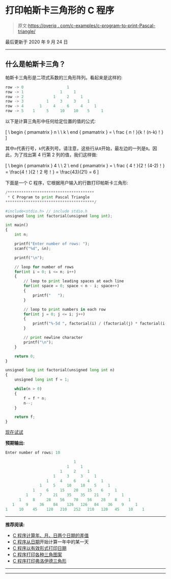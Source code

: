 # 打印帕斯卡三角形的 C 程序

> 原文:[https://overiq . com/c-examples/c-program-to-print-Pascal-triangle/](https://overiq.com/c-examples/c-program-to-print-pascal-triangle/)

最后更新于 2020 年 9 月 24 日

* * *

## 什么是帕斯卡三角？

帕斯卡三角形是二项式系数的三角形阵列。看起来是这样的:

```py
row -> 0                   1     
row -> 1                1     1     
row -> 2             1     2     1     
row -> 3          1     3     3     1     
row -> 4       1     4     6     4     1     
row -> 5    1     5     10    10    5     1

```

以下是计算三角形中任何给定位置的值的公式:

\[
\ begin { pmamatrix } n \ \ k \ end { pmamatrix } = \ frac { n！}{k！(n-k)！}
\]

其中`n`代表行号，`k`代表列号。请注意，这些行从`0`开始，最左边的一列是`0`。因此，为了找出第 4 行第 2 列的值，我们这样做:

\[
\ begin { pmamatrix } 4 \ \ 2 \ end { pmamatrix } = \ frac { 4！}{2！(4-2)！} = \frac{4！}{2！2 号！} = \frac{4*3}{2*1} = 6
\]

下面是一个 C 程序，它根据用户输入的行数打印帕斯卡三角形:

```py
/**************************************
 * C Program to print Pascal Triangle
***************************************/

#include<stdio.h> // include stdio.h
unsigned long int factorial(unsigned long int);

int main() 
{
    int n;

    printf("Enter number of rows: ");
    scanf("%d", &n);

    printf("\n");

    // loop for number of rows
    for(int i = 0; i <= n; i++)
    {
        // loop to print leading spaces at each line
        for(int space = 0; space < n - i; space++)
        {
            printf("   ");
        }

        // loop to print numbers in each row
        for(int j = 0; j <= i; j++)
        {
            printf("%-5d ", factorial(i) / (factorial(j) * factorial(i-j) ) );
        }

        // print newline character
        printf("\n");
    }    

    return 0;
}

unsigned long int factorial(unsigned long int n)
{
    unsigned long int f = 1;

    while(n > 0)
    {
        f = f * n;
        n--;
    }

    return f;   
}

```

[现在试试](https://overiq.com/c-online-compiler/G9Q/)

**预期输出:**

```py
Enter number of rows: 10

                              1     
                           1     1     
                        1     2     1     
                     1     3     3     1     
                  1     4     6     4     1     
               1     5     10    10    5     1     
            1     6     15    20    15    6     1     
         1     7     21    35    35    21    7     1     
      1     8     28    56    70    56    28    8     1     
   1     9     36    84    126   126   84    36    9     1     
1     10    45    120   210   252   210   120   45    10    1

```

* * *

**推荐阅读:**

*   [C 程序计算年、月、日两个日期的差值](/c-examples/c-program-to-calculate-the-difference-of-two-dates-in-years-months-and-days/)
*   [C 程序从日期](/c-examples/c-program-to-calculate-the-day-of-year-from-the-date/)开始计算一年中的某一天
*   [C 程序以有效形式打印日期](/c-examples/c-program-to-print-the-date-in-legal-form/)
*   [C 程序打印各种三角图案](/c-examples/c-program-to-print-various-triangular-patterns/)
*   [C 程序打印弗洛伊德三角形](/c-examples/c-program-to-print-floyds-triangle/)

* * *

* * *